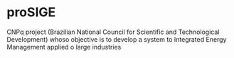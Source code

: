 # proSIGE
CNPq project (Brazilian National Council for Scientific and Technological Development) whoso objective is to develop a system to Integrated Energy Management applied o large industries 
